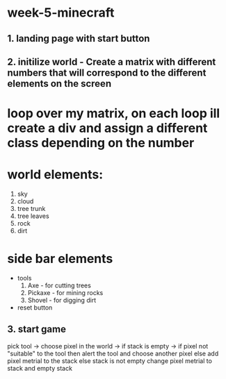 # week-5-minecraft

## 1. landing page with start button

## 2. initilize world - Create a matrix with different numbers that will correspond to the different elements on the screen

# loop over my matrix, on each loop ill create a div and assign a different class depending on the number

# world elements:

1. sky
2. cloud
3. tree trunk
4. tree leaves
5. rock
6. dirt

# side bar elements

- tools
  1. Axe - for cutting trees
  2. Pickaxe - for mining rocks
  3. Shovel - for digging dirt
- reset button

## 3. start game

pick tool -> choose pixel in the world -> if stack is empty -> if pixel not "suitable" to the tool then alert the tool and choose another pixel else add pixel metrial to the stack
else stack is not empty change pixel metrial to stack and empty stack
